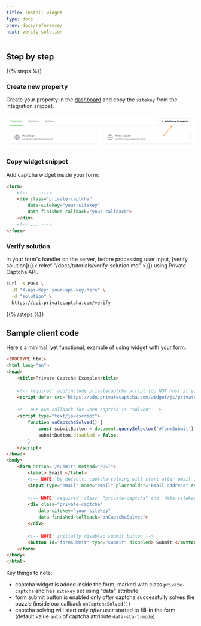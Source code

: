 ```yaml
---
title: Install widget
type: docs
prev: docs/reference/
next: verify-solution
---
```


## Step by step

{{% steps %}}

### Create new property

Create your property in the [dashboard](https://portal.privatecaptcha.com/) and copy the `sitekey` from the integration snippet.

![Create new property](/images/tutorials/create-property.png)

### Copy widget snippet

Add captcha widget inside your form:
```html {filename="index.html"}
<form>
    <!-- ... --->
    <div class="private-captcha"
        data-sitekey="your-sitekey"
        data-finished-callback="your-callback">
    </div>
    <!-- ... --->
</form>
```

### Verify solution

In your form's handler on the server, before processing user input, [verify solution]({{< relref "/docs/tutorials/verify-solution.md" >}}) using Private Captcha API.

```bash
curl -X POST \
  -H "X-Api-Key: your-api-key-here" \
  -d "solution" \
  https://api.privatecaptcha.com/verify
```

{{% /steps %}}


## Sample client code

Here's a minimal, yet functional, example of using widget with your form.

```html {filename="index.html"}
<!DOCTYPE html>
<html lang="en">
<head>
    <title>Private Captcha Example</title>

    <!-- required: add/include privatecaptcha script (do NOT host it yourself) -->
    <script defer src="https://cdn.privatecaptcha.com/widget/js/privatecaptcha.js"></script>

    <!-- our own callback for when captcha is "solved" -->
    <script type="text/javascript">
        function onCaptchaSolved() {
            const submitButton = document.querySelector('#formSubmit');
            submitButton.disabled = false;
        }
    </script>
</head>
<body>
    <form action='/submit' method="POST">
        <label> Email </label>
        <!-- NOTE: by default, captcha solving will start after email field receives focus -->
        <input type="email" name="email" placeholder="Email address" required />

        <!-- NOTE: required `class` "private-captcha" and `data-sitekey` attributes set -->
        <div class="private-captcha"
            data-sitekey="your-sitekey" 
            data-finished-callback="onCaptchaSolved">
        </div>

        <!-- NOTE: initially disabled submit button -->
        <button id="formSubmit" type="submit" disabled> Submit </button>
    </form>
</body>
</html>
```

Key things to note:
- captcha widget is added inside the form, marked with class `private-captcha` and has `sitekey` set using "data" attribute
- form submit button is enabled only _after_ captcha successfully solves the puzzle (inside our callback `onCaptchaSolved()`)
- captcha solving will start only _after_ user started to fill-in the form (default value `auto` of captcha attribute `data-start-mode`)
